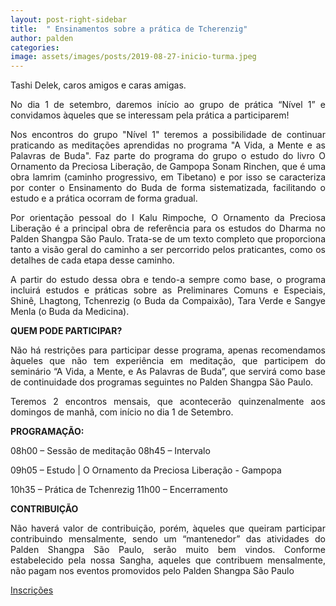 ```yaml
---
layout: post-right-sidebar
title:  " Ensinamentos sobre a prática de Tcherenzig"
author: palden
categories: 
image: assets/images/posts/2019-08-27-inicio-turma.jpeg
---
```


<p align="justify">Tashi Delek, caros amigos e caras amigas.</p>

<p align="justify">No dia 1 de setembro, daremos início ao grupo de prática “Nível 1” e convidamos àqueles que se interessam pela prática a participarem!</p>

<p align="justify">Nos encontros do grupo "Nível 1" teremos a possibilidade de continuar praticando as meditações aprendidas no programa "A Vida, a Mente e as Palavras de Buda". Faz parte do programa do grupo o estudo do livro O Ornamento da Preciosa Liberação, de Gampopa Sonam Rinchen, que é uma obra lamrim (caminho progressivo, em Tibetano) e por isso se caracteriza por conter o Ensinamento do Buda de forma sistematizada, facilitando o estudo e a prática ocorram de forma gradual.</p>

<p align="justify">Por orientação pessoal do I Kalu Rimpoche, O Ornamento da Preciosa Liberação é a principal obra de referência para os estudos do Dharma no Palden Shangpa São Paulo. Trata-se de um texto completo que proporciona tanto a visão geral do caminho a ser percorrido pelos praticantes, como os detalhes de cada etapa desse caminho.</p>

<p align="justify">A partir do estudo dessa obra e tendo-a sempre como base, o programa incluirá estudos e práticas sobre as Preliminares Comuns e Especiais, Shinê, Lhagtong, Tchenrezig (o Buda da Compaixão), Tara Verde e Sangye Menla (o Buda da Medicina).</p>

<b>QUEM PODE PARTICIPAR?</b>

<p align="justify">Não há restrições para participar desse programa, apenas recomendamos àqueles que não tem experiência em meditação, que participem do seminário “A Vida, a Mente, e As Palavras de Buda”, que servirá como base de continuidade dos programas seguintes no Palden Shangpa São Paulo.</p>

<p align="justify">Teremos 2 encontros mensais, que acontecerão quinzenalmente aos domingos de manhã, com início no dia 1 de Setembro.</p>

<b>PROGRAMAÇÃO:</b>

08h00 – Sessão de meditação
08h45 – Intervalo
<p align="justify">09h05 – Estudo | O Ornamento da Preciosa Liberação - Gampopa</p>
10h35 – Prática de Tchenrezig
11h00 – Encerramento

<b>CONTRIBUIÇÃO</b>

<p align="justify">Não haverá valor de contribuição, porém, àqueles que queiram participar contribuindo mensalmente, sendo um “mantenedor” das atividades do Palden Shangpa São Paulo, serão muito bem vindos. Conforme estabelecido pela nossa Sangha, aqueles que contribuem mensalmente, não pagam nos eventos promovidos pelo Palden Shangpa São Paulo</p>

<a href="https://forms.gle/a3E1MeCXEos3Uy5H8">Inscrições</a>

